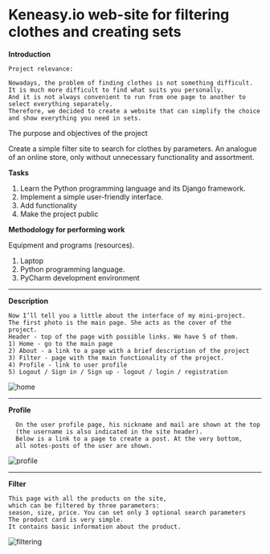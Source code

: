 # Keneasy.io web-site for filtering clothes and creating sets

**Introduction**

``Project relevance:``

```
Nowadays, the problem of finding clothes is not something difficult.
It is much more difficult to find what suits you personally.
And it is not always convenient to run from one page to another to select everything separately.
Therefore, we decided to create a website that can simplify the choice and show everything you need in sets.
```


The purpose and objectives of the project

Create a simple filter site to search for clothes by parameters. An analogue of an online store, only without unnecessary functionality and assortment.

**Tasks**
1) Learn the Python programming language and its Django framework.
2) Implement a simple user-friendly interface.
3) Add functionality
4) Make the project public


**Methodology for performing work**

Equipment and programs (resources).
1. Laptop
2. Python programming language.
3. PyCharm development environment

-------------------------------------

**Description**
```
Now I’ll tell you a little about the interface of my mini-project.
The first photo is the main page. She acts as the cover of the project.
Header - top of the page with possible links. We have 5 of them.
1) Home - go to the main page
2) About - a link to a page with a brief description of the project
3) Filter - page with the main functionality of the project.
4) Profile - link to user profile
5) Logout / Sign in / Sign up - logout / login / registration
```
![home](https://user-images.githubusercontent.com/66637696/153063419-dcbe464d-960a-422d-a7df-16fa38868b79.png)

------------------------------

**Profile**

```
  On the user profile page, his nickname and mail are shown at the top
  (the username is also indicated in the site header).
  Below is a link to a page to create a post. At the very bottom,
  all notes-posts of the user are shown.
```

![profile](https://user-images.githubusercontent.com/66637696/153063501-6188378e-fcee-492b-8505-1041a370d734.png)

--------------------------------------

**Filter**

```
This page with all the products on the site,
which can be filtered by three parameters:
season, size, price. You can set only 3 optional search parameters
The product card is very simple.
It contains basic information about the product.
```

![filtering](https://user-images.githubusercontent.com/66637696/153063593-d9618d29-c29a-4bc5-8d45-e83f1b5a98ec.png)

